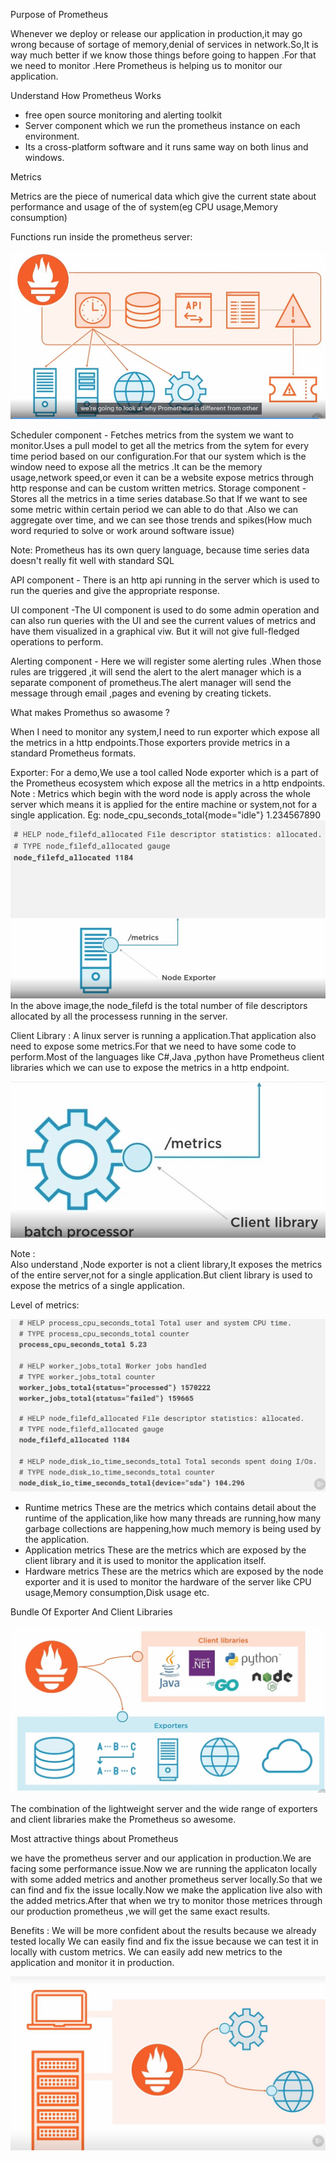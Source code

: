 Purpose of Prometheus

 Whenever we deploy or release our application in production,it may go wrong because of sortage of memory,denial of services in network.So,It is way much better if we know those things before going to happen .For that we need to monitor .Here Prometheus is helping us to monitor our application.

Understand How Prometheus Works

* free open source monitoring and alerting toolkit
* Server component which we run the prometheus instance on each environment.
* Its a cross-platform software and it runs same way on both linus and windows.

Metrics

Metrics are the piece of numerical data which give the current state about performance and usage of the of system(eg CPU usage,Memory consumption)

Functions run inside the prometheus server:

![Alt text](Asserts/architecture.JPG?raw=true)

Scheduler component - Fetches metrics from the system we want to monitor.Uses a pull model to get all the metrics from the sytem for every time period based on our configuration.For that our system which is the window need to expose all the metrics .It can be the memory usage,network speed,or even it can be a website expose metrics through http response and can be custom written metrics.
Storage component - Stores all the metrics in a time series database.So that If we want to see some metric within certain period we can able to do that .Also we can aggregate over time, and we can see those trends and spikes(How much word requried to solve or work around software issue)

Note:
Prometheus has its own query language, because time series data doesn't really fit well with standard SQL

API component - There is an http api running in the server which is used to run the queries and give the appropriate response.

UI component -The UI component is used to do some admin operation and can also run queries with the UI and see the current values of metrics and have them visualized in a graphical viw. But it will not give full-fledged operations to perform.

Alerting component -   Here we will register some alerting rules .When those rules are triggered ,it will send the alert to the alert manager which is a separate component of prometheus.The alert manager will send the message through email ,pages and evening by creating tickets.

What makes Promethus so awasome ?

 When I need to monitor any system,I need to run exporter which expose all the metrics in a http endpoints.Those exporters provide metrics in a standard Prometheus formats.

Exporter:
    For a demo,We use a tool called Node exporter which is a part of the Prometheus ecosystem which expose all the metrics in a http endpoints.
Note :
   Metrics which begin with the word node is apply across the whole server which means it is applied for the entire machine or system,not for a single application.
   Eg: node_cpu_seconds_total{mode="idle"} 1.234567890
![Alt text](Asserts/exporterData.JPG?raw=true)
In the above image,the node_filefd is the total number of file descriptors allocated by all the processess running in the server.


Client Library :
    A linux server is running a application.That application also need to expose some metrics.For that we need to have some code to perform.Most of the languages like C#,Java ,python have Prometheus client libraries which we can use to expose the metrics in a http endpoint.
  
![Alt text](Asserts/clientLibrary.JPG?raw=true)

Note :  
  Also understand ,Node exporter is not a client library,It exposes the metrics of the entire server,not for a single application.But client library is used to expose the metrics of a single application.

Level of metrics:

![Alt text](Asserts/levelsOfMetrics.JPG?raw=true)

* Runtime metrics
     These are the metrics which contains detail about the runtime of the application,like how many threads are running,how many garbage collections are happening,how much memory is being used by the application.
* Application metrics
        These are the metrics which are exposed by the client library and it is used to monitor the application itself.
* Hardware metrics
      These are the metrics which are exposed by the node exporter and it is used to monitor the hardware of the server like CPU usage,Memory consumption,Disk usage etc.

Bundle Of Exporter And Client Libraries

![Alt text](Asserts/bundleOfExporterAndClientLibraries.JPG?raw=true)

 The combination of the lightweight server and the wide range of exporters and client libraries make the Prometheus so awesome.

 Most attractive things about Prometheus


 we have the prometheus server and our application in production.We are facing some performance issue.Now we are running the applicaton locally with some added metrics and another prometheus server locally.So that we can find and fix the issue locally.Now we make the application live also with the added metrics.After that when we try to monitor those metrices through our production prometheus ,we will get the same exact results.

 Benefits :
   We will be more confident about the results because we already tested locally
   We can easily find and fix the issue because we can test it in locally with custom metrics.
   We can easily add new metrics to the application and monitor it in production.

   ![Alt text](Asserts/attractiveThing.JPG?raw=true)







